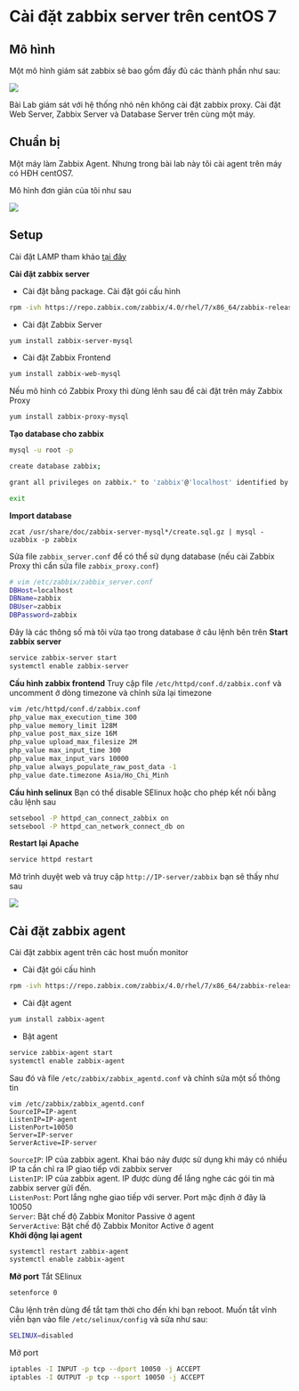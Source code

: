 # Cài đặt zabbix server trên centOS 7
## Mô hình 
Một mô hình giám sát zabbix sẽ bao gồm đầy đủ các thành phần như sau:

![](https://github.com/niemdinhtrong/thuctapsinh/blob/master/NiemDT/Ghichep-zabbix/images/cai-dat/1.jpg)

Bài Lab giám sát với hệ thống nhỏ nên không cài đặt zabbix proxy. Cài đặt Web Server, Zabbix Server và Database Server trên cùng một máy.
## Chuẩn bị

Một máy làm Zabbix Agent. Nhưng trong bài lab này tôi cài agent trên máy có HĐH centOS7.

Mô hình đơn giản của tôi như sau

![](https://github.com/niemdinhtrong/thuctapsinh/blob/master/NiemDT/Ghichep-zabbix/images/cai-dat/2.png)

## Setup

Cài đặt LAMP tham khảo [tại đây](https://github.com/niemdinhtrong/NIEMDT/blob/master/wordpress/docs/LAMP.md)

**Cài đặt zabbix server**

- Cài đặt bằng package. Cài đặt gói cấu hình

```sh
rpm -ivh https://repo.zabbix.com/zabbix/4.0/rhel/7/x86_64/zabbix-release-4.0-1.el7.noarch.rpm
```
- Cài đặt Zabbix Server
```sh
yum install zabbix-server-mysql
```
- Cài đặt Zabbix Frontend
```sh
yum install zabbix-web-mysql
```
Nếu mô hình có Zabbix Proxy thì dùng lênh sau để cài đặt trên máy Zabbix Proxy
```sh
yum install zabbix-proxy-mysql
```
**Tạo database cho zabbix**
```sh
mysql -u root -p

create database zabbix;

grant all privileges on zabbix.* to 'zabbix'@'localhost' identified by 'zabbix';

exit
```
**Import database**
```
zcat /usr/share/doc/zabbix-server-mysql*/create.sql.gz | mysql -uzabbix -p zabbix
```
Sửa file `zabbix_server.conf` để có thể sử dụng database (nếu cài Zabbix Proxy thì cẩn sửa file `zabbix_proxy.conf`)
```sh
# vim /etc/zabbix/zabbix_server.conf
DBHost=localhost
DBName=zabbix
DBUser=zabbix
DBPassword=zabbix
```
Đây là các thông số mà tôi vừa tạo trong database ở câu lệnh bên trên
**Start zabbix server**
```sh
service zabbix-server start
systemctl enable zabbix-server
```
**Cấu hình zabbix frontend**
Truy cập file `/etc/httpd/conf.d/zabbix.conf` và uncomment ở dòng timezone và chỉnh sửa lại timezone
```sh
vim /etc/httpd/conf.d/zabbix.conf
php_value max_execution_time 300
php_value memory_limit 128M
php_value post_max_size 16M
php_value upload_max_filesize 2M
php_value max_input_time 300
php_value max_input_vars 10000
php_value always_populate_raw_post_data -1
php_value date.timezone Asia/Ho_Chi_Minh
```
**Cầu hình selinux**
Bạn có thể disable SElinux hoặc cho phép kết nối bằng câu lệnh sau
```sh
setsebool -P httpd_can_connect_zabbix on
setsebool -P httpd_can_network_connect_db on
```
**Restart lại Apache**
```sh
service httpd restart
```
Mở trình duyệt web và truy cập `http://IP-server/zabbix` bạn sẽ thấy như sau

![](https://github.com/niemdinhtrong/thuctapsinh/blob/master/NiemDT/Ghichep-zabbix/images/cai-dat/3.png)
## Cài đặt zabbix agent
Cài đặt zabbix agent trên các host muốn monitor
- Cài đặt gói cấu hình
```sh
rpm -ivh https://repo.zabbix.com/zabbix/4.0/rhel/7/x86_64/zabbix-release-4.0-1.el7.noarch.rpm
```
- Cài đặt agent
```sh
yum install zabbix-agent
```
- Bật agent
```sh
service zabbix-agent start
systemctl enable zabbix-agent
```
Sau đó và file `/etc/zabbix/zabbix_agentd.conf` và chỉnh sửa một số thông tin
```
vim /etc/zabbix/zabbix_agentd.conf
SourceIP=IP-agent
ListenIP=IP-agent
ListenPort=10050
Server=IP-server
ServerActive=IP-server
```
`SourceIP`: IP của zabbix agent. Khai báo này được sử dụng khi máy có nhiều IP ta cần chỉ ra IP giao tiếp với zabbix server</br>
`ListenIP`: IP của zabbix agent. IP được dùng để lắng nghe các gói tin mà zabbix server gửi đến.</br>
`ListenPost`: Port lắng nghe giao tiếp với server. Port mặc định ở đây là 10050</br>
`Server`: Bật chế độ Zabbix Monitor Passive ở agent</br>
`ServerActive`: Bật chế độ Zabbix Monitor Active ở agent</br>
**Khởi động lại agent**
```sh
systemctl restart zabbix-agent
systemctl enable zabbix-agent
```
**Mở port**
Tắt SElinux
```sh
setenforce 0
```
Câu lệnh trên dùng để tắt tạm thời cho đến khi bạn reboot. Muốn tắt vĩnh viễn bạn vào file `/etc/selinux/config` và sửa như sau:
```sh
SELINUX=disabled
```
Mở port
```sh
iptables -I INPUT -p tcp --dport 10050 -j ACCEPT
iptables -I OUTPUT -p tcp --sport 10050 -j ACCEPT
```
